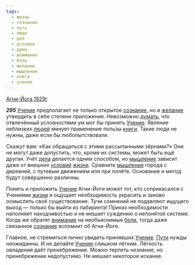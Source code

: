 ```yaml
---
tags:
  - жизнь
  - сознание
  - путь
  - люди
  - дел
  - условие
  - дума
  - внимание
  - боль
  - желание
  - мышление
  - книга
  - учение
---
```


[Агни-Йога 1929г](https://127.0.0.1:4002/agni/1929)

___295___
[Учение](../../../tags/#учение) предполагает не только открытое [сознание](../../../tags/#сознание), но и [желание](../../../tags/#желание) утвердить в себе степени приложения. Невозможно [думать](../../../tags/#дума), что отвлечённый условностями ум мог бы принять [Учение](../../../tags/#учение). Явление неблизких [людей](../../../tags/#люди) минует применение пользы [книги](../../../tags/#книга). Такие люди не нужны, даже если бы любопытствовали.   

Скажут вам: «Как обращаться с этими рассыпанными зёрнами?» Они не могут даже допустить, что, кроме их системы, может быть ещё другая. Учёт [дела](../../../tags/#дел) делается одним способом, но [мышление](../../../tags/#мышление) зависит даже от внешних [условий](../../../tags/#условие) [жизни](../../../tags/#жизнь). Сравните [мышление](../../../tags/#мышление) города с деревней, с путевым движением или при полёте. Основание и метод будут совершенно различны.   

Понять и приложить [Учение](../../../tags/#учение) Агни-Йоги может тот, кто соприкасался с Учениями [жизни](../../../tags/#жизнь) и ощущает необходимость украсить и заново осмыслить своё существование. Тучи сомнений не подавляют ищущего выход — только бы выйти из лабиринта! Приказ необходимости наполняет находчивостью и не мешает суждению о непонятой системе. Когда же обратят [внимание](../../../tags/#внимание) на необъяснимые [боли](../../../tags/#боль), тогда даже связанное [сознание](../../../tags/#сознание) вспомнит об Агни-Йоге.   

Главное, не стремиться лично увидеть принявших [Учение](../../../tags/#учение). [Пути](../../../tags/#путь) нужды неожиданны. И не делайте [Учение](../../../tags/#учение) слишком лёгким. Лёгкость овладения даёт пренебрежение. Можно терпеть незнание, но пренебрежение недопустимо. Не мешает некоторое искание.